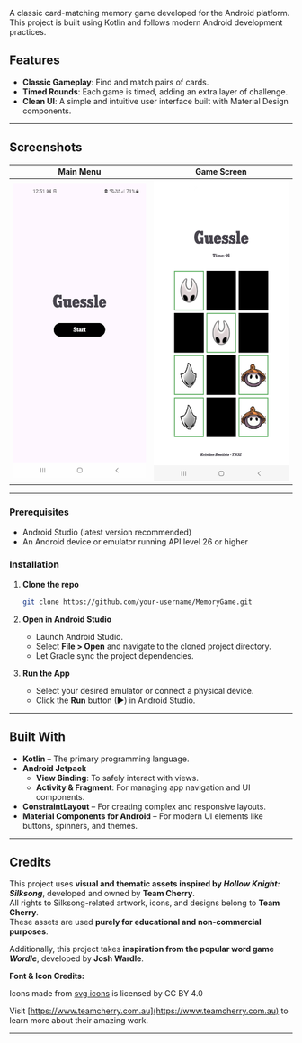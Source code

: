 A classic card-matching memory game developed for the Android platform. This project is built using Kotlin and follows modern Android development practices.

## Features
- **Classic Gameplay**: Find and match pairs of cards.  
- **Timed Rounds**: Each game is timed, adding an extra layer of challenge.  
- **Clean UI**: A simple and intuitive user interface built with Material Design components.  

---
## Screenshots

| Main Menu | Game Screen |
| :---: | :---: |
| ![Main Menu](screenshots/MainScreen.jpg) | ![Game Screen](screenshots/GameScreen.jpg) |

---

### Prerequisites
- Android Studio (latest version recommended)  
- An Android device or emulator running API level 26 or higher  

### Installation

1. **Clone the repo**
   ```bash
   git clone https://github.com/your-username/MemoryGame.git
   ```

2. **Open in Android Studio**
   - Launch Android Studio.  
   - Select **File > Open** and navigate to the cloned project directory.  
   - Let Gradle sync the project dependencies.  

3. **Run the App**
   - Select your desired emulator or connect a physical device.  
   - Click the **Run** button (▶) in Android Studio.  

---

## Built With
- **Kotlin** – The primary programming language.  
- **Android Jetpack**  
  - **View Binding**: To safely interact with views.  
  - **Activity & Fragment**: For managing app navigation and UI components.  
- **ConstraintLayout** – For creating complex and responsive layouts.  
- **Material Components for Android** – For modern UI elements like buttons, spinners, and themes.  

---

## Credits

This project uses **visual and thematic assets inspired by *Hollow Knight: Silksong***, developed and owned by **Team Cherry**.  
All rights to Silksong-related artwork, icons, and designs belong to **Team Cherry**.  
These assets are used **purely for educational and non-commercial purposes**.  

Additionally, this project takes **inspiration from the popular word game *Wordle***, developed by **Josh Wardle**.  

**Font & Icon Credits:**  
<div>Icons made from <a href="https://www.onlinewebfonts.com/icon">svg icons</a> is licensed by CC BY 4.0</div>  

Visit [https://www.teamcherry.com.au](https://www.teamcherry.com.au) to learn more about their amazing work.

---
